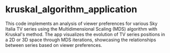 # kruskal_algorithm_application
This code implements an analysis of viewer preferences for various Sky Italia TV series using the Multidimensional Scaling (MDS) algorithm with Kruskal's method. The app visualizes the evolution of TV series positions in a 2D or 3D space through MDS iterations, showcasing the relationships between series based on viewer preferences.
